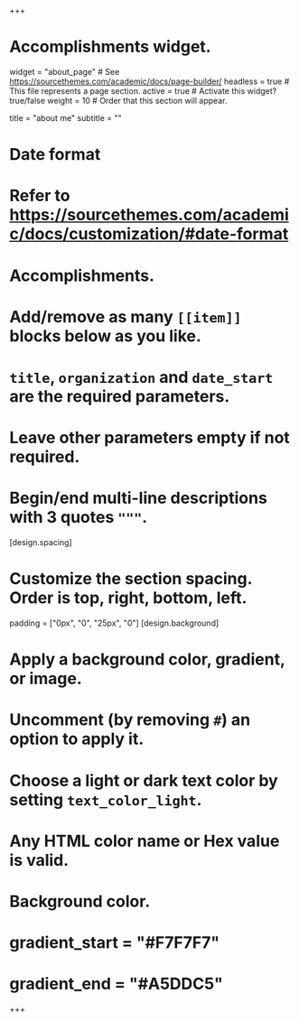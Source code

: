 +++
# Accomplishments widget.
widget = "about_page"  # See https://sourcethemes.com/academic/docs/page-builder/
headless = true  # This file represents a page section.
active = true  # Activate this widget? true/false
weight = 10  # Order that this section will appear.

title = "about me"
subtitle = ""

# Date format
#   Refer to https://sourcethemes.com/academic/docs/customization/#date-format


# Accomplishments.
#   Add/remove as many `[[item]]` blocks below as you like.
#   `title`, `organization` and `date_start` are the required parameters.
#   Leave other parameters empty if not required.
#   Begin/end multi-line descriptions with 3 quotes `"""`.


[design.spacing]
  # Customize the section spacing. Order is top, right, bottom, left.
  padding = ["0px", "0", "25px", "0"]
[design.background]
  # Apply a background color, gradient, or image.
  #   Uncomment (by removing `#`) an option to apply it.
  #   Choose a light or dark text color by setting `text_color_light`.
  #   Any HTML color name or Hex value is valid.
  
  # Background color.
#  gradient_start = "#F7F7F7"
#  gradient_end = "#A5DDC5"
+++
